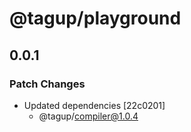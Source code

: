 # @tagup/playground

## 0.0.1

### Patch Changes

- Updated dependencies [22c0201]
  - @tagup/compiler@1.0.4
